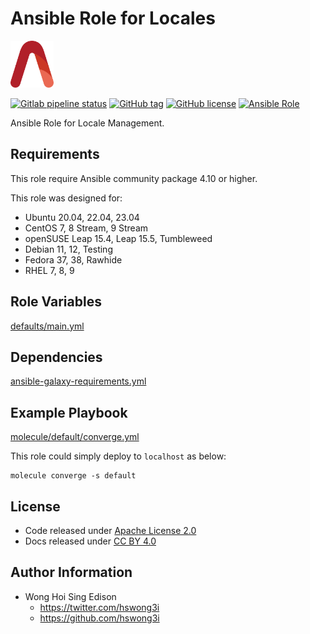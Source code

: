 # Ansible Role for Locales

<a href="https://alvistack.com" title="AlviStack" target="_blank"><img src="/alvistack.svg" height="75" alt="AlviStack"></a>

[![Gitlab pipeline status](https://img.shields.io/gitlab/pipeline/alvistack/ansible-role-locales/master)](https://gitlab.com/alvistack/ansible-role-locales/-/pipelines)
[![GitHub tag](https://img.shields.io/github/tag/alvistack/ansible-role-locales.svg)](https://github.com/alvistack/ansible-role-locales/tags)
[![GitHub license](https://img.shields.io/github/license/alvistack/ansible-role-locales.svg)](https://github.com/alvistack/ansible-role-locales/blob/master/LICENSE)
[![Ansible Role](https://img.shields.io/badge/galaxy-alvistack.locales-blue.svg)](https://galaxy.ansible.com/alvistack/locales)

Ansible Role for Locale Management.

## Requirements

This role require Ansible community package 4.10 or higher.

This role was designed for:

-   Ubuntu 20.04, 22.04, 23.04
-   CentOS 7, 8 Stream, 9 Stream
-   openSUSE Leap 15.4, Leap 15.5, Tumbleweed
-   Debian 11, 12, Testing
-   Fedora 37, 38, Rawhide
-   RHEL 7, 8, 9

## Role Variables

[defaults/main.yml](defaults/main.yml)

## Dependencies

[ansible-galaxy-requirements.yml](ansible-galaxy-requirements.yml)

## Example Playbook

[molecule/default/converge.yml](molecule/default/converge.yml)

This role could simply deploy to `localhost` as below:

    molecule converge -s default

## License

-   Code released under [Apache License 2.0](LICENSE)
-   Docs released under [CC BY 4.0](http://creativecommons.org/licenses/by/4.0/)

## Author Information

-   Wong Hoi Sing Edison
    -   <https://twitter.com/hswong3i>
    -   <https://github.com/hswong3i>

